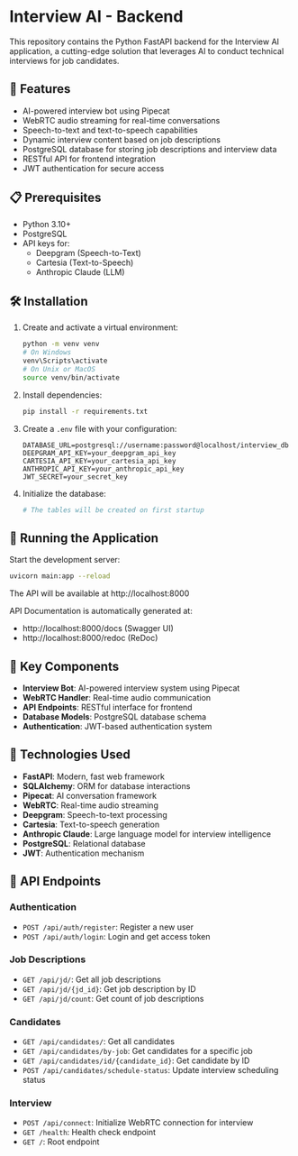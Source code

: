 # Interview AI - Backend

This repository contains the Python FastAPI backend for the Interview AI application, a cutting-edge solution that leverages AI to conduct technical interviews for job candidates.

## 🚀 Features

- AI-powered interview bot using Pipecat
- WebRTC audio streaming for real-time conversations
- Speech-to-text and text-to-speech capabilities
- Dynamic interview content based on job descriptions
- PostgreSQL database for storing job descriptions and interview data
- RESTful API for frontend integration
- JWT authentication for secure access

## 📋 Prerequisites

- Python 3.10+
- PostgreSQL
- API keys for:
  - Deepgram (Speech-to-Text)
  - Cartesia (Text-to-Speech)
  - Anthropic Claude (LLM)

## 🛠️ Installation

1. Create and activate a virtual environment:
   ```bash
   python -m venv venv
   # On Windows
   venv\Scripts\activate
   # On Unix or MacOS
   source venv/bin/activate
   ```

2. Install dependencies:
   ```bash
   pip install -r requirements.txt
   ```

3. Create a `.env` file with your configuration:
   ```
   DATABASE_URL=postgresql://username:password@localhost/interview_db
   DEEPGRAM_API_KEY=your_deepgram_api_key
   CARTESIA_API_KEY=your_cartesia_api_key
   ANTHROPIC_API_KEY=your_anthropic_api_key
   JWT_SECRET=your_secret_key
   ```

4. Initialize the database:
   ```bash
   # The tables will be created on first startup
   ```

## 🚀 Running the Application

Start the development server:

```bash
uvicorn main:app --reload
```

The API will be available at http://localhost:8000

API Documentation is automatically generated at:
- http://localhost:8000/docs (Swagger UI)
- http://localhost:8000/redoc (ReDoc)

## 📱 Key Components

- **Interview Bot**: AI-powered interview system using Pipecat
- **WebRTC Handler**: Real-time audio communication
- **API Endpoints**: RESTful interface for frontend
- **Database Models**: PostgreSQL database schema
- **Authentication**: JWT-based authentication system

## 🔧 Technologies Used

- **FastAPI**: Modern, fast web framework
- **SQLAlchemy**: ORM for database interactions
- **Pipecat**: AI conversation framework
- **WebRTC**: Real-time audio streaming
- **Deepgram**: Speech-to-text processing
- **Cartesia**: Text-to-speech generation
- **Anthropic Claude**: Large language model for interview intelligence
- **PostgreSQL**: Relational database
- **JWT**: Authentication mechanism

## 🔄 API Endpoints

### Authentication
- `POST /api/auth/register`: Register a new user
- `POST /api/auth/login`: Login and get access token

### Job Descriptions
- `GET /api/jd/`: Get all job descriptions
- `GET /api/jd/{jd_id}`: Get job description by ID
- `GET /api/jd/count`: Get count of job descriptions

### Candidates
- `GET /api/candidates/`: Get all candidates
- `GET /api/candidates/by-job`: Get candidates for a specific job
- `GET /api/candidates/id/{candidate_id}`: Get candidate by ID
- `POST /api/candidates/schedule-status`: Update interview scheduling status

### Interview
- `POST /api/connect`: Initialize WebRTC connection for interview
- `GET /health`: Health check endpoint
- `GET /`: Root endpoint
